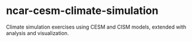 # ncar-cesm-climate-simulation
Climate simulation exercises using CESM and CISM models, extended with analysis and visualization.
